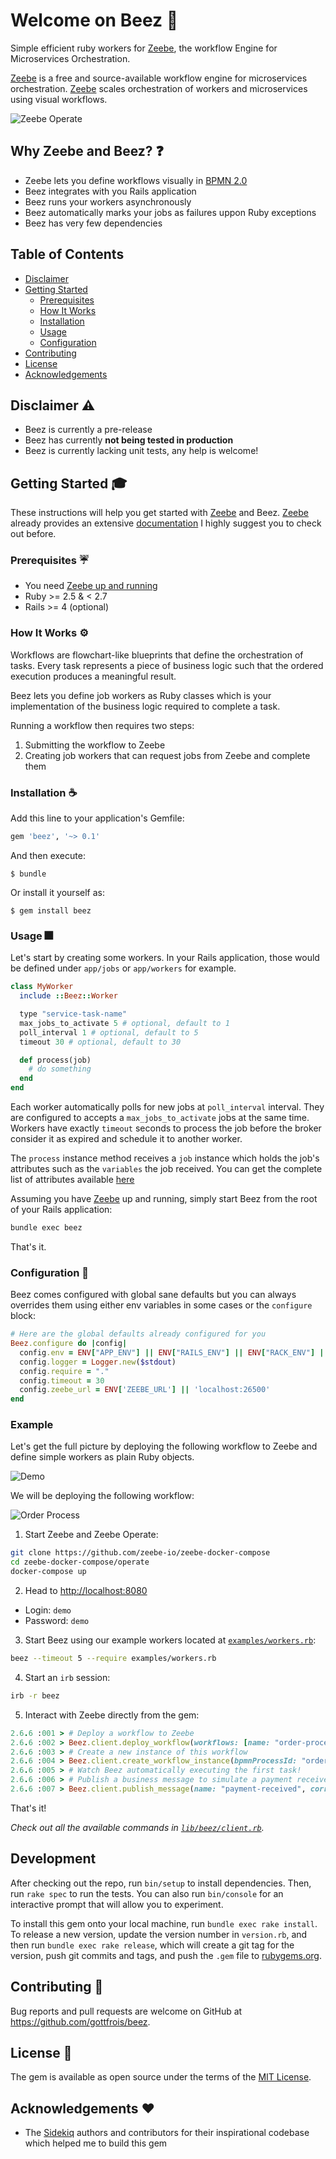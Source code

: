 # Welcome on Beez 👋

Simple efficient ruby workers for [Zeebe](https://zeebe.io/), the workflow
Engine for Microservices Orchestration.

[Zeebe](https://zeebe.io/) is a free and source-available workflow engine for
microservices orchestration. [Zeebe](https://zeebe.io/) scales orchestration of
workers and microservices using visual workflows.

![Zeebe Operate](https://github.com/gottfrois/beez/assets/images/zeebe-operate.jpeg)

## Why Zeebe and Beez? ❓

* Zeebe lets you define workflows visually in [BPMN 2.0](http://www.bpmn.org/)
* Beez integrates with you Rails application
* Beez runs your workers asynchronously
* Beez automatically marks your jobs as failures uppon Ruby exceptions
* Beez has very few dependencies

## Table of Contents

- [Disclaimer](#disclaimer-)
- [Getting Started](#getting-started-)
  - [Prerequisites](#prerequisites-)
  - [How It Works](#how-it-works-)
  - [Installation](#installation-)
  - [Usage](#usage-)
  - [Configuration](#configuration-)
- [Contributing](#contributing-)
- [License](#licence-)
- [Acknowledgements](#acknowledgements-)

## Disclaimer ⚠️

* Beez is currently a pre-release
* Beez has currently **not being tested in production**
* Beez is currently lacking unit tests, any help is welcome!

## Getting Started 🎓

These instructions will help you get started with [Zeebe](https://zeebe.io/)
and Beez. [Zeebe](https://zeebe.io/) already provides an extensive [documentation](https://docs.zeebe.io/)
I highly suggest you to check out before.

### Prerequisites ☔️

* You need [Zeebe up and running](https://docs.zeebe.io/introduction/install.html)
* Ruby >= 2.5 & < 2.7
* Rails >= 4 (optional)

### How It Works ⚙️

Workflows are flowchart-like blueprints that define the orchestration of tasks.
Every task represents a piece of business logic such that the ordered execution
produces a meaningful result.

Beez lets you define job workers as Ruby classes which is your implementation of
the business logic required to complete a task.

Running a workflow then requires two steps:

1. Submitting the workflow to Zeebe
2. Creating job workers that can request jobs from Zeebe and complete them

### Installation ☕️

Add this line to your application's Gemfile:

```ruby
gem 'beez', '~> 0.1'
```

And then execute:

    $ bundle

Or install it yourself as:

    $ gem install beez

### Usage 🎆

Let's start by creating some workers. In your Rails application, those would be
defined under `app/jobs` or `app/workers` for example.

```ruby
class MyWorker
  include ::Beez::Worker

  type "service-task-name"
  max_jobs_to_activate 5 # optional, default to 1
  poll_interval 1 # optional, default to 5
  timeout 30 # optional, default to 30

  def process(job)
    # do something
  end
end
```

Each worker automatically polls for new jobs at `poll_interval` interval. They
are configured to accepts a `max_jobs_to_activate` jobs at the same time.
Workers have exactly `timeout` seconds to process the job before the broker
consider it as expired and schedule it to another worker.

The `process` instance method receives a `job` instance which holds the job's
attributes such as the `variables` the job received. You can get the complete
list of attributes available [here](https://github.com/zeebe-io/zeebe-client-ruby/blob/master/lib/zeebe/client/proto/gateway_pb.rb#L20-L32)

Assuming you have [Zeebe](https://zeebe.io/) up and running, simply start Beez
from the root of your Rails application:

```sh
bundle exec beez
```

That's it.

### Configuration 🔧

Beez comes configured with global sane defaults but you can always
overrides them using either env variables in some cases or the `configure`
block:

```ruby
# Here are the global defaults already configured for you
Beez.configure do |config|
  config.env = ENV["APP_ENV"] || ENV["RAILS_ENV"] || ENV["RACK_ENV"] || "development"
  config.logger = Logger.new($stdout)
  config.require = "."
  config.timeout = 30
  config.zeebe_url = ENV['ZEEBE_URL'] || 'localhost:26500'
end
````

### Example

Let's get the full picture by deploying the following workflow to Zeebe and
define simple workers as plain Ruby objects.

![Demo](https://cdn-std.droplr.net/files/acc_8459/LHLJCQ)

We will be deploying the following workflow:

![Order Process](https://docs.zeebe.io/getting-started/img/tutorial-3.0-complete-workflow.png)

1. Start Zeebe and Zeebe Operate:

```sh
git clone https://github.com/zeebe-io/zeebe-docker-compose
cd zeebe-docker-compose/operate
docker-compose up
```

2. Head to [http://localhost:8080](http://localhost:8080)

* Login: `demo`
* Password: `demo`

3. Start Beez using our example workers located at [`examples/workers.rb`](https://github.com/gottfrois/beez/blob/master/examples/workers.rb):

```sh
beez --timeout 5 --require examples/workers.rb
```

4. Start an `irb` session:

```sh
irb -r beez
```

5. Interact with Zeebe directly from the gem:

```ruby
2.6.6 :001 > # Deploy a workflow to Zeebe
2.6.6 :002 > Beez.client.deploy_workflow(workflows: [name: "order-process", type: :BPMN, definition: File.read('/path/to/beez/bpmn/order-process.bpmn')])
2.6.6 :003 > # Create a new instance of this workflow
2.6.6 :004 > Beez.client.create_workflow_instance(bpmnProcessId: "order-process", version: 1, variables: { orderId: "1234", orderValue: 94 }.to_json)
2.6.6 :005 > # Watch Beez automatically executing the first task!
2.6.6 :006 > # Publish a business message to simulate a payment received event
2.6.6 :007 > Beez.client.publish_message(name: "payment-received", correlationKey: "1234")
```

That's it!

*Check out all the available commands in [`lib/beez/client.rb`](https://github.com/gottfrois/beez/blob/master/lib/beez/client.rb).*

## Development

After checking out the repo, run `bin/setup` to install dependencies. Then, run `rake spec` to run the tests. You can also run `bin/console` for an interactive prompt that will allow you to experiment.

To install this gem onto your local machine, run `bundle exec rake install`. To release a new version, update the version number in `version.rb`, and then run `bundle exec rake release`, which will create a git tag for the version, push git commits and tags, and push the `.gem` file to [rubygems.org](https://rubygems.org).

## Contributing 🤝

Bug reports and pull requests are welcome on GitHub at https://github.com/gottfrois/beez.

## License 📜

The gem is available as open source under the terms of the [MIT License](https://opensource.org/licenses/MIT).

## Acknowledgements ♥️

* The [Sidekiq](https://github.com/mperham/sidekiq) authors and contributors for
their inspirational codebase which helped me to build this gem
